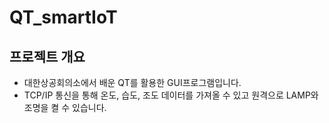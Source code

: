 # QT_smartIoT
## 프로젝트 개요
- 대한상공회의소에서 배운 QT를 활용한 GUI프로그램입니다.
- TCP/IP 통신을 통해 온도, 습도, 조도 데이터를 가져올 수 있고 원격으로 LAMP와 조명을 켤 수 있습니다.
